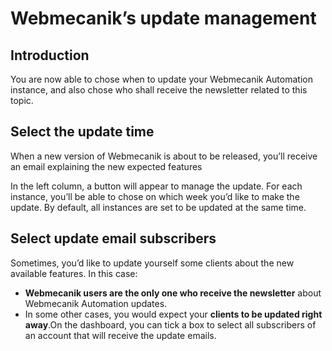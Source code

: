 # Webmecanik’s update management #

## Introduction ##
You are now able to chose when to update your Webmecanik Automation instance, and also chose who shall receive the newsletter related to this topic.

## Select the update time ##
When a new version of Webmecanik is about to be released, you’ll receive an email explaining the new expected features

In the left column, a button will appear to manage the update. For each instance, you’ll be able to chose on which week you’d like to make the update. By default, all instances are set to be updated at the same time.

## Select update email subscribers ##
Sometimes, you’d like to update yourself some clients about the new available features. In this case:
* **Webmecanik users are the only one who receive the newsletter** about Webmecanik Automation updates.
* In some other cases, you would expect your **clients to be updated right away**.On the dashboard, you can tick a box to select all subscribers of an account that will receive the update emails.
